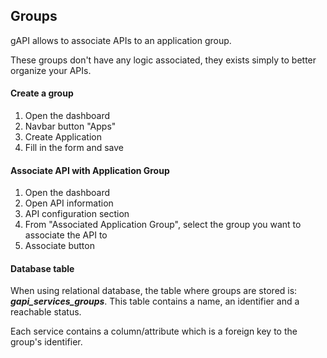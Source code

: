 ## Groups

gAPI allows to associate APIs to an application group.

These groups don't have any logic associated, they exists simply to better organize your APIs.

#### Create a group

1. Open the dashboard
2. Navbar button "Apps"
3. Create Application
4. Fill in the form and save

#### Associate API with Application Group

1. Open the dashboard
2. Open API information
3. API configuration section
4. From "Associated Application Group", select the group you want to associate the API to
5. Associate button

#### Database table

When using relational database, the table where groups are stored is: **_gapi_services_groups_**. This table contains a name, an identifier and a reachable status.

Each service contains a column/attribute which is a foreign key to the group's identifier.

